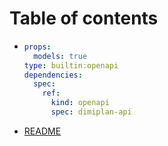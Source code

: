 # Table of contents

- ```yaml
  props:
    models: true
  type: builtin:openapi
  dependencies:
    spec:
      ref:
        kind: openapi
        spec: dimiplan-api
  ```
- [README](README.md)
